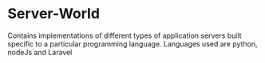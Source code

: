 # Server-World
Contains implementations of different types of application servers built specific to a particular programming language. Languages used are python, nodeJs and Laravel

